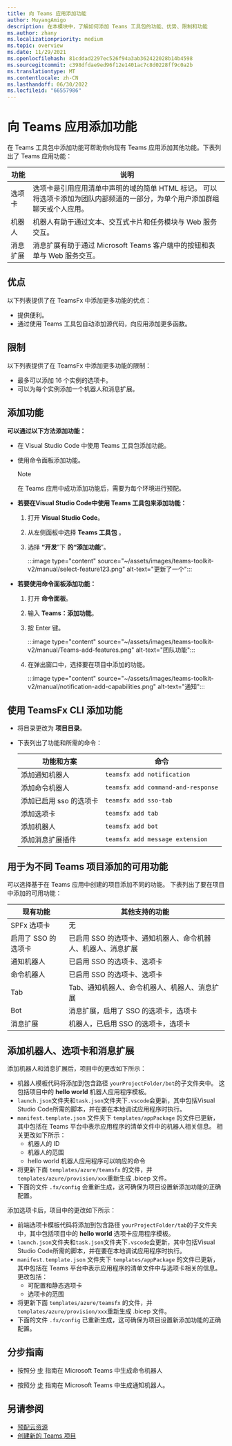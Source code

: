 ```yaml
---
title: 向 Teams 应用添加功能
author: MuyangAmigo
description: 在本模块中，了解如何添加 Teams 工具包的功能、优势、限制和功能
ms.author: zhany
ms.localizationpriority: medium
ms.topic: overview
ms.date: 11/29/2021
ms.openlocfilehash: 81cddad2297ec526f94a3ab362422028b14b4598
ms.sourcegitcommit: c398dfdae9ed96f12e1401ac7c8d0228ff9c0a2b
ms.translationtype: MT
ms.contentlocale: zh-CN
ms.lasthandoff: 06/30/2022
ms.locfileid: "66557986"
---
```

# <a name="add-capabilities-to-teams-apps"></a>向 Teams 应用添加功能

在 Teams 工具包中添加功能可帮助你向现有 Teams 应用添加其他功能。下表列出了 Teams 应用功能：

|**功能**|**说明**|
|--------|-------------|
| 选项卡 |  选项卡是引用应用清单中声明的域的简单 HTML 标记。 可以将选项卡添加为团队内部频道的一部分，为单个用户添加群组聊天或个人应用。|
| 机器人 |  机器人有助于通过文本、交互式卡片和任务模块与 Web 服务交互。|
| 消息扩展 | 消息扩展有助于通过 Microsoft Teams 客户端中的按钮和表单与 Web 服务交互。|

## <a name="advantages"></a>优点

以下列表提供了在 TeamsFx 中添加更多功能的优点：

* 提供便利。
* 通过使用 Teams 工具包自动添加源代码，向应用添加更多函数。

## <a name="limitations"></a>限制

以下列表提供了在 TeamsFx 中添加更多功能的限制：

* 最多可以添加 16 个实例的选项卡。
* 可以为每个实例添加一个机器人和消息扩展。

## <a name="add-capabilities"></a>添加功能

**可以通过以下方法添加功能：**

* 在 Visual Studio Code 中使用 Teams 工具包添加功能。
* 使用命令面板添加功能。

  > [!Note]
  > 在 Teams 应用中成功添加功能后，需要为每个环境进行预配。

* **若要在Visual Studio Code中使用 Teams 工具包来添加功能：**

   1. 打开 **Visual Studio Code**。
   1. 从左侧面板中选择 **Teams 工具包** 。
   1. 选择 **“开发**”下 **的“添加功能**”。

       :::image type="content" source="~/assets/images/teams-toolkit-v2/manual/select-feature123.png" alt-text="更新了一个":::

* **若要使用命令面板添加功能：**

   1. 打开 **命令面板**。
   1. 输入 **Teams：添加功能**。
   1. 按 Enter 键。

       :::image type="content" source="~/assets/images/teams-toolkit-v2/manual/Teams-add-features.png" alt-text="团队功能":::

   1. 在弹出窗口中，选择要在项目中添加的功能。

       :::image type="content" source="~/assets/images/teams-toolkit-v2/manual/notification-add-capabilities.png" alt-text="通知":::

## <a name="add-capabilities-using-teamsfx-cli"></a>使用 TeamsFx CLI 添加功能

* 将目录更改为 **项目目录**。
* 下表列出了功能和所需的命令：

  |功能和方案| 命令|
  |-----------------------|----------|
  |添加通知机器人 |`teamsfx add notification`|
  |添加命令机器人 |`teamsfx add command-and-response`|
  |添加已启用 sso 的选项卡 |`teamsfx add sso-tab`|
  |添加选项卡 |`teamsfx add tab`|
  |添加机器人 |`teamsfx add bot`|
  |添加消息扩展插件 |`teamsfx add message extension`|

## <a name="available-capabilities-to-add-for-different-teams-project"></a>用于为不同 Teams 项目添加的可用功能

可以选择基于在 Teams 应用中创建的项目添加不同的功能。
下表列出了要在项目中添加的可用功能：

|现有功能|其他支持的功能|
|--------------------|--------------------|
|SPFx 选项卡 |无|
|启用了 SSO 的选项卡 |已启用 SSO 的选项卡、通知机器人、命令机器人、机器人、消息扩展|
|通知机器人 |已启用 SSO 的选项卡、选项卡|
|命令机器人 |已启用 SSO 的选项卡、选项卡|
|Tab |Tab、通知机器人、命令机器人、机器人、消息扩展|
|Bot |消息扩展，启用了 SSO 的选项卡，选项卡|
|消息扩展 |机器人，已启用 SSO 的选项卡，选项卡 |

## <a name="add-bot-tab-and-message-extension"></a>添加机器人、选项卡和消息扩展

添加机器人和消息扩展后，项目中的更改如下所示：

* 机器人模板代码将添加到包含路径 `yourProjectFolder/bot`的子文件夹中。 这包括项目中的 **hello world** 机器人应用程序模板。
* `launch.json`文件夹和`task.json`文件夹下`.vscode`会更新，其中包括Visual Studio Code所需的脚本，并在要在本地调试应用程序时执行。
* `manifest.template.json` 文件夹下 `templates/appPackage` 的文件已更新，其中包括在 Teams 平台中表示应用程序的清单文件中的机器人相关信息。 相关更改如下所示：
  * 机器人的 ID
  * 机器人的范围
  * hello world 机器人应用程序可以响应的命令
* 将更新下面 `templates/azure/teamsfx` 的文件，并 `templates/azure/provision/xxx`重新生成 .bicep 文件。
* 下面的文件 `.fx/config` 会重新生成，这可确保为项目设置新添加功能的正确配置。

添加选项卡后，项目中的更改如下所示：

* 前端选项卡模板代码将添加到包含路径 `yourProjectFolder/tab`的子文件夹中，其中包括项目中的 **hello world** 选项卡应用程序模板。
* `launch.json`文件夹和`task.json`文件夹下`.vscode`会更新，其中包括Visual Studio Code所需的脚本，并在要在本地调试应用程序时执行。
* `manifest.template.json` 文件夹下 `templates/appPackage` 的文件已更新，其中包括在 Teams 平台中表示应用程序的清单文件中与选项卡相关的信息。 更改包括：
  * 可配置和静态选项卡
  * 选项卡的范围
* 将更新下面 `templates/azure/teamsfx` 的文件，并 `templates/azure/provision/xxx`重新生成 .bicep 文件。
* 下面的文件 `.fx/config` 已重新生成，这可确保为项目设置新添加功能的正确配置。

## <a name="step-by-step-guide"></a>分步指南

* 按照分 [步](../sbs-gs-commandbot.yml) 指南在 Microsoft Teams 中生成命令机器人

* 按照分 [步](../sbs-gs-notificationbot.yml) 指南在 Microsoft Teams 中生成通知机器人。

## <a name="see-also"></a>另请参阅

* [预配云资源](provision.md)
* [创建新的 Teams 项目](create-new-project.md)
